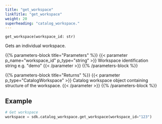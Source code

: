 ```yaml
---
title: "get_workspace"
linkTitle: "get_workspace"
weight: 20
superheading: "catalog_workspace."
---
```




``get_workspace(workspace_id: str)``

Gets an individual workspace.

{{% parameters-block title="Parameters" %}}
{{< parameter p_name="workspace_id" p_type="string" >}}
Workspace identification string e.g. "demo"
{{< /parameter >}}
{{% /parameters-block %}}

{{% parameters-block title="Returns" %}}
{{< parameter p_type="CatalogWorkspace" >}}
Catalog workspace object containing structure of the workspace.
{{< /parameter >}}
{{% /parameters-block %}}

## Example

```python
# Get workspace
workspace = sdk.catalog_workspace.get_workspace(workspace_id="123")
```
